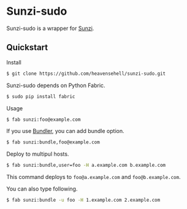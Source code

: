 Sunzi-sudo
==========

Sunzi-sudo is a wrapper for [Sunzi](https://github.com/kenn/sunzi).

Quickstart
----------

Install

```bash
$ git clone https://github.com/heavensehell/sunzi-sudo.git
```

Sunzi-sudo depends on Python Fabric.

```bash
$ sudo pip install fabric
```

Usage

```bash
$ fab sunzi:foo@example.com
```

If you use [Bundler](http://gembundler.com/), you can add bundle option.

```bash
$ fab sunzi:bundle,foo@example.com
```

Deploy to multipul hosts.

```bash
$ fab sunzi:bundle,user=foo -H a.example.com b.example.com
```

This command deploys to `foo@a.example.com` and `foo@b.example.com`.

You can also type following.

```bash
$ fab sunzi:bundle -u foo -H 1.example.com 2.example.com
```
